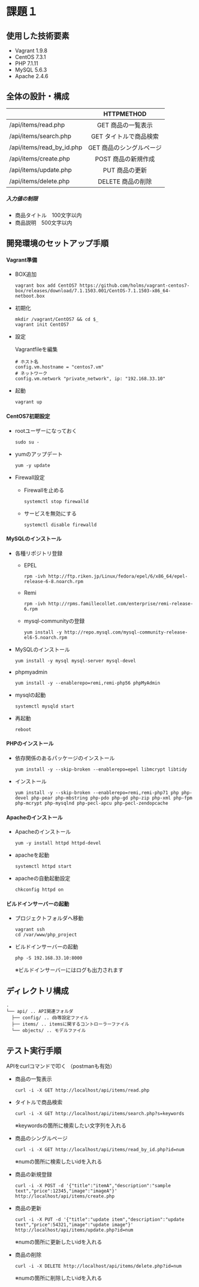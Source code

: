# 課題１

## 使用した技術要素
- Vagrant 1.9.8
- CentOS 7.3.1
- PHP 7.1.11
- MySQL 5.6.3
- Apache 2.4.6

## 全体の設計・構成
|               　　　　　　 | HTTPMETHOD          |
|:-------------------------|:-------------------:|
| /api/items/read.php      | GET 商品の一覧表示      |
| /api/items/search.php    | GET タイトルで商品検索   |
| /api/items/read_by_id.php| GET 商品のシングルページ |
| /api/items/create.php    | POST 商品の新規作成     |
| /api/items/update.php    | PUT 商品の更新         |
| /api/items/delete.php    | DELETE 商品の削除      |

##### 入力値の制限
- 商品タイトル　100文字以内
- 商品説明　500文字以内

## 開発環境のセットアップ手順

#### Vagrant準備
- BOX追加

  ``` コマンド
  vagrant box add CentOS7 https://github.com/holms/vagrant-centos7-box/releases/download/7.1.1503.001/CentOS-7.1.1503-x86_64-netboot.box
  ```

- 初期化

  ``` コマンド
  mkdir /vagrant/CentOS7 && cd $_
  vagrant init CentOS7
  ```

- 設定

  Vagrantfileを編集

  ``` Vagrantfile
  # ホスト名
  config.vm.hostname = "centos7.vm"
  # ネットワーク
  config.vm.network "private_network", ip: "192.168.33.10"
  ```

- 起動

  ``` コマンド
  vagrant up
  ```

#### CentOS7初期設定
- rootユーザーになっておく

  ``` コマンド
  sudo su -
  ```

- yumのアップデート

  ``` コマンド
  yum -y update
  ```

- Firewall設定
  - Firewallを止める

    ``` コマンド
    systemctl stop firewalld
    ```

  - サービスを無効にする

    ``` コマンド
    systemctl disable firewalld
    ```

#### MySQLのインストール
- 各種リポジトリ登録
  - EPEL

    ``` コマンド
    rpm -ivh http://ftp.riken.jp/Linux/fedora/epel/6/x86_64/epel-release-6-8.noarch.rpm
    ```

  - Remi

    ``` コマンド
    rpm -ivh http://rpms.famillecollet.com/enterprise/remi-release-6.rpm
    ```

  - mysql-communityの登録

    ``` コマンド
    yum install -y http://repo.mysql.com/mysql-community-release-el6-5.noarch.rpm
    ```

- MySQLのインストール

  ``` コマンド
  yum install -y mysql mysql-server mysql-devel
  ```

- phpmyadmin

  ``` コマンド
  yum install -y --enablerepo=remi,remi-php56 phpMyAdmin
  ```

- mysqlの起動

  ``` コマンド
  systemctl mysqld start
    ```

- 再起動

  ``` コマンド
  reboot
  ```

#### PHPのインストール
- 依存関係のあるパッケージのインストール

  ``` コマンド
  yum install -y --skip-broken --enablerepo=epel libmcrypt libtidy
  ```

- インストール

  ``` コマンド
  yum install -y --skip-broken --enablerepo=remi,remi-php71 php php-devel php-pear php-mbstring php-pdo php-gd php-zip php-xml php-fpm php-mcrypt php-mysqlnd php-pecl-apcu php-pecl-zendopcache
  ```

#### Apacheのインストール
- Apacheのインストール

  ``` コマンド
  yum -y install httpd httpd-devel
  ```

- apacheを起動

  ``` コマンド
  systemctl httpd start
  ```

- apacheの自動起動設定

  ``` コマンド
  chkconfig httpd on
  ```

#### ビルドインサーバーの起動
- プロジェクトフォルダへ移動

  ``` コマンド
  vagrant ssh
  cd /var/www/php_project
  ```

- ビルドインサーバーの起動

  ``` コマンド
  php -S 192.168.33.10:8000
  ```
  ※ビルドインサーバーにはログも出力されます

## ディレクトリ構成
  ```
  .
  └── api/ .. API関連フォルダ
  	├── config/ .. db等設定ファイル
  	├── items/ .. itemsに関するコントローラーファイル
  	└── objects/ .. モデルファイル

  ```

## テスト実行手順
APIをcurlコマンドで叩く
（postmanも有効）

- 商品の一覧表示

  ```  
  curl -i -X GET http://localhost/api/items/read.php

  ```

- タイトルで商品検索

  ```
  curl -i -X GET http://localhost/api/items/search.php?s=keywords
  ```
  ※keywordsの箇所に検索したい文字列を入れる

- 商品のシングルページ

  ```
  curl -i -X GET http://localhost/api/items/read_by_id.php?id=num
  ```
  ※numの箇所に検索したいidを入れる

- 商品の新規登録

  ```
  curl -i -X POST -d '{"title":"itemA","description":"sample text","price":12345,"image":"imageA"}' http://localhost/api/items/create.php
  ```

- 商品の更新

  ```
  curl -i -X PUT -d '{"title":"update item","description":"update text","price":54321,"image":"update image"}' http://localhost/api/items/update.php?id=num
  ```
  ※numの箇所に更新したいidを入れる

- 商品の削除

  ```
  curl -i -X DELETE http://localhost/api/items/delete.php?id=num
  ```
  ※numの箇所に削除したいidを入れる
